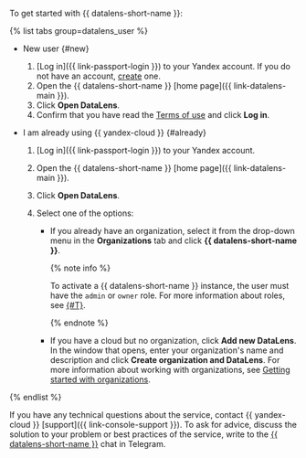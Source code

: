 To get started with {{ datalens-short-name }}:


{% list tabs group=datalens_user %}

- New user {#new}

  1. [Log in]({{ link-passport-login }}) to your Yandex account. If you do not have an account, [create](https://yandex.ru/support/passport/authorization/registration.html) one.
  1. Open the {{ datalens-short-name }} [home page]({{ link-datalens-main }}).
  1. Click **Open DataLens**.
  1. Confirm that you have read the [Terms of use](https://yandex.com/legal/cloud_termsofuse/?lang=en) and click **Log in**.

- I am already using {{ yandex-cloud }} {#already}

  1. [Log in]({{ link-passport-login }}) to your Yandex account.
  1. Open the {{ datalens-short-name }} [home page]({{ link-datalens-main }}).
  1. Click **Open DataLens**.
  1. Select one of the options:

     * If you already have an organization, select it from the drop-down menu in the **Organizations** tab and click **{{ datalens-short-name }}**.

       {% note info %}

       To activate a {{ datalens-short-name }} instance, the user must have the `admin` or `owner` role. For more information about roles, see [{#T}](../../organization/security/index.md).

       {% endnote %}

     * If you have a cloud but no organization, click **Add new DataLens**. In the window that opens, enter your organization's name and description and click **Create organization and DataLens**. For more information about working with organizations, see [Getting started with organizations](../../organization/quickstart.md).

{% endlist %}

If you have any technical questions about the service, contact {{ yandex-cloud }} [support]({{ link-console-support }}). To ask for advice, discuss the solution to your problem or best practices of the service, write to the [{{ datalens-short-name }}](https://t.me/YandexDataLens) chat in Telegram.

